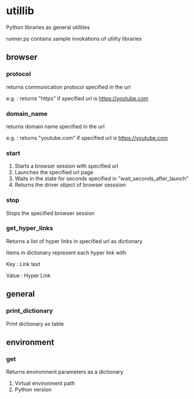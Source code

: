 # utillib

Python libraries as general utilities

runner.py contains sample invokations of utility libraries

## browser

### protocol

returns communication protocol specified in the url

e.g. : returns "https" if specified url is https://youtube.com

### domain_name

returns domain name specified in the url

e.g. : returns "youtube.com" if specified url is https://youtube.com

### start

1. Starts a browser session with specified url
2. Launches the specified url page
3. Waits in the state for seconds specified in "wait_seconds_after_launch"
4. Returns the driver object of browser sesssion

### stop

Stops the specified browser session

### get_hyper_links

Returns a list of hyper links in specified url as dictionary

Items in dictionary represent each hyper link with

Key : Link text

Value : Hyper Link

## general

### print_dictionary

Print dictionary as table

## environment

### get

Returns environment parameters as a dictionary

1. Virtual environment path
2. Python version
